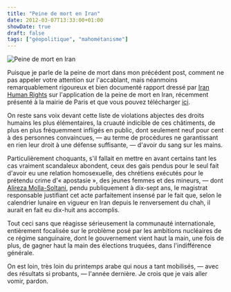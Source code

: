 ```yaml
---
title: "Peine de mort en Iran"
date: 2012-03-07T13:33:00+01:00
showDate: true
draft: false
tags: ["géopolitique", "mahométanisme"]
---
```


![Peine de mort en Iran](/images/peine-de-mort-en-iran.jpg)

Puisque je parle de la peine de mort dans mon précédent post, comment ne pas appeler votre attention sur l'accablant, mais néanmoins remarquablement rigoureux et bien documenté rapport dressé par [Iran Human Rights](http://www.iranhumanrights.org/) sur l'application de la peine de mort en Iran, récemment présenté à la mairie de Paris et que vous pouvez télécharger [ici](http://f.cl.ly/items/3E2A0821452o0u3V170H/anuual-report-on%20iran-death-penalty-2011.pdf).

On reste sans voix devant cette liste de violations abjectes des droits humains les plus élémentaires, la cruauté indicible de ces châtiments, de plus en plus fréquemment infligés en public, dont seulement neuf pour cent à des personnes convaincues, — au terme de procédures ne garantissant en rien leur droit à une défense suffisante, — d'avoir du sang sur les mains.

Particulièrement choquants, s'il fallait en mettre en avant certains tant les cas vraiment scandaleux abondent, ceux des gais pendus pour le seul fait d'avoir eu une relation homosexuelle, des chrétiens exécutés pour le prétendu crime d'« apostasie », des jeunes femmes et des mineurs, — dont [Alireza Molla-Soltani](http://www.iranhr.net/spip.php?article2284), pendu publiquement à dix-sept ans, le magistrat responsable justifiant cet acte parfaitement insensé par le fait que, selon le calendrier lunaire en vigueur en Iran depuis le renversement du chah, il aurait en fait eu dix-huit ans accomplis.

Tout ceci sans que réagisse sérieusement la communauté internationale, entièrement focalisée sur le problème posé par les ambitions nucléaires de ce régime sanguinaire, dont le gouvernement vient haut la main, une fois de plus, de gagner haut la main des élections truquées, dans l'indifférence générale.

On est loin, très loin du printemps arabe qui nous a tant mobilisés, — avec des résultats si probants, — l'année dernière.  Je crois que je vais aller vomir, pardon.
